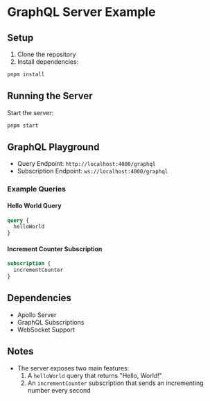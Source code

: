 # GraphQL Server Example

## Setup

1. Clone the repository
2. Install dependencies:
```bash
pnpm install
```

## Running the Server

Start the server:
```bash
pnpm start
```

## GraphQL Playground

- Query Endpoint: `http://localhost:4000/graphql`
- Subscription Endpoint: `ws://localhost:4000/graphql`

### Example Queries

#### Hello World Query
```graphql
query {
  helloWorld
}
```

#### Increment Counter Subscription
```graphql
subscription {
  incrementCounter
}
```

## Dependencies

- Apollo Server
- GraphQL Subscriptions
- WebSocket Support

## Notes

- The server exposes two main features:
  1. A `helloWorld` query that returns "Hello, World!"
  2. An `incrementCounter` subscription that sends an incrementing number every second


